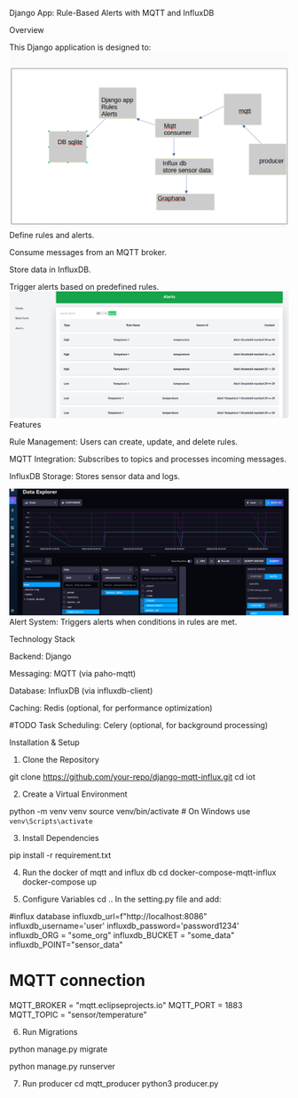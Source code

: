 Django App: Rule-Based Alerts with MQTT and InfluxDB

Overview

This Django application is designed to:
![screenshot](screensort/flow.png)
Define rules and alerts.

Consume messages from an MQTT broker.

Store data in InfluxDB.

Trigger alerts based on predefined rules.
![screenshot](screensort/alerts.png)
Features

Rule Management: Users can create, update, and delete rules.

MQTT Integration: Subscribes to topics and processes incoming messages.

InfluxDB Storage: Stores sensor data and logs.

![screenshot](screensort/logs.png)
Alert System: Triggers alerts when conditions in rules are met.

Technology Stack

Backend: Django

Messaging: MQTT (via paho-mqtt)

Database: InfluxDB (via influxdb-client)

Caching: Redis (optional, for performance optimization)

#TODO Task Scheduling: Celery (optional, for background processing)



Installation & Setup

1. Clone the Repository

git clone https://github.com/your-repo/django-mqtt-influx.git
cd iot

2. Create a Virtual Environment

python -m venv venv
source venv/bin/activate  # On Windows use `venv\Scripts\activate`

3. Install Dependencies

pip install -r requirement.txt


4. Run the docker of mqtt and influx db
    cd docker-compose-mqtt-influx
    docker-compose up

5. Configure Variables
    cd ..
In the setting.py file and add:


#influx database
influxdb_url=f"http://localhost:8086"
influxdb_username='user'
influxdb_password='password1234'
influxdb_ORG = "some_org"
influxdb_BUCKET = "some_data"
influxdb_POINT="sensor_data"

# MQTT connection
MQTT_BROKER = "mqtt.eclipseprojects.io"
MQTT_PORT = 1883
MQTT_TOPIC = "sensor/temperature"

6. Run Migrations

python manage.py migrate

python manage.py runserver


7. Run producer
cd mqtt_producer
python3 producer.py